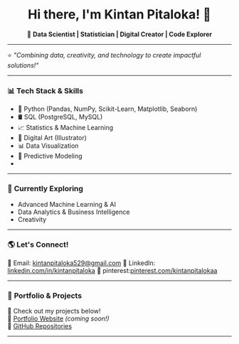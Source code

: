 <h1 align="center">Hi there, I'm Kintan Pitaloka! 👋</h1>
<p align="center">
  🎯 <b>Data Scientist | Statistician | Digital Creator | Code Explorer </b>  
</p>

---

⭐ *"Combining data, creativity, and technology to create impactful solutions!"*  

---

### 📊 **Tech Stack & Skills**
- 🐍 Python (Pandas, NumPy, Scikit-Learn, Matplotlib, Seaborn)  
- 🛢️ SQL (PostgreSQL, MySQL)  
- 📈 Statistics & Machine Learning  
- 🎨 Digital Art (Illustrator)  
- 📊 Data Visualization
- 🤖 Predictive Modeling
- 
---

### 🎯 **Currently Exploring**
- Advanced Machine Learning & AI  
- Data Analytics & Business Intelligence  
- Creativity 

---

### 🌎 **Let's Connect!**
💌 Email: [kintanpitaloka529@gmail.com](#)
💼 LinkedIn: [linkedin.com/in/kintanpitaloka](#)
🎨 pinterest:[pinterest.com/kintanpitalokaa](#)

---

### 📌 **Portfolio & Projects**
🚀 Check out my projects below!  
🔗 [Portfolio Website](#) *(coming soon!)*  
📂 [GitHub Repositories](https://github.com/kintanpitaloka) 

---


